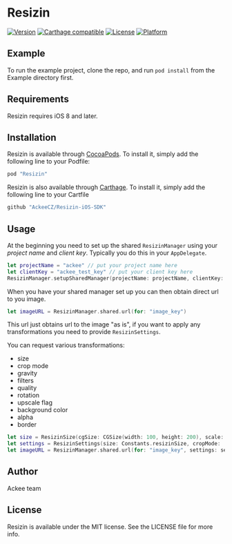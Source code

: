 # Resizin

[![Version](https://img.shields.io/cocoapods/v/Resizin.svg?style=flat)](http://cocoapods.org/pods/Resizin)
[![Carthage compatible](https://img.shields.io/badge/Carthage-compatible-4BC51D.svg?style=flat)](https://github.com/Carthage/Carthage)
[![License](https://img.shields.io/cocoapods/l/Resizin.svg?style=flat)](http://cocoapods.org/pods/Resizin)
[![Platform](https://img.shields.io/cocoapods/p/Resizin.svg?style=flat)](http://cocoapods.org/pods/Resizin)

## Example

To run the example project, clone the repo, and run `pod install` from the Example directory first.

## Requirements

Resizin requires iOS 8 and later.

## Installation

Resizin is available through [CocoaPods](http://cocoapods.org). To install
it, simply add the following line to your Podfile:

```ruby
pod "Resizin"
```

Resizin is also available through [Carthage](https://github.com/Carthage/Carthage). To install it, simply add the following line to your Cartfile

```ruby
github "AckeeCZ/Resizin-iOS-SDK"
```

## Usage

At the beginning you need to set up the shared `ResizinManager` using your *project name* and *client key*. Typically you do this in your `AppDelegate`.

```swift
let projectName = "ackee" // put your project name here
let clientKey = "ackee_test_key" // put your client key here
ResizinManager.setupSharedManager(projectName: projectName, clientKey: clientKey)
```

When you have your shared manager set up you can then obtain direct url to you image.

```swift
let imageURL = ResizinManager.shared.url(for: "image_key")
```

This url just obtains url to the image "as is", if you want to apply any transformations you need to provide `ResizinSettings`.

You can request various transformations:
- size
- crop mode
- gravity
- filters
- quality
- rotation
- upscale flag
- background color
- alpha
- border

```swift
let size = ResizinSize(cgSize: CGSize(width: 100, height: 200), scale: Int(UIScreen.main.scale))
let settings = ResizinSettings(size: Constants.resizinSize, cropMode: .fill)
let imageURL = ResizinManager.shared.url(for: "image_key", settings: settings)
```

## Author

Ackee team

## License

Resizin is available under the MIT license. See the LICENSE file for more info.
